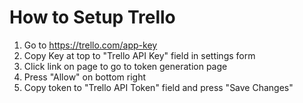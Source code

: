How to Setup Trello
===========================

1. Go to https://trello.com/app-key
2. Copy Key at top to "Trello API Key" field in settings form
3. Click link on page to go to token generation page
4. Press "Allow" on bottom right
5. Copy token to "Trello API Token" field and press "Save Changes"
